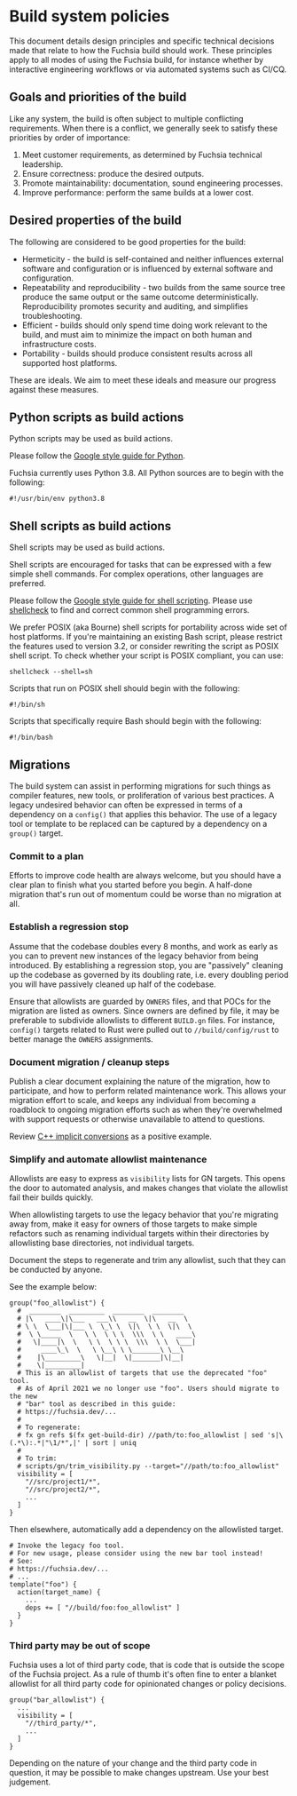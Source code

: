 # Build system policies

This document details design principles and specific technical decisions made
that relate to how the Fuchsia build should work.
These principles apply to all modes of using the Fuchsia build, for instance
whether by interactive engineering workflows or via automated systems such as
CI/CQ.

## Goals and priorities of the build

Like any system, the build is often subject to multiple conflicting
requirements. When there is a conflict, we generally seek to satisfy these
priorities by order of importance:

1. Meet customer requirements, as determined by Fuchsia technical leadership.
2. Ensure correctness: produce the desired outputs.
3. Promote maintainability: documentation, sound engineering processes.
4. Improve performance: perform the same builds at a lower cost.

## Desired properties of the build

The following are considered to be good properties for the build:

* Hermeticity - the build is self-contained and neither influences external
  software and configuration or is influenced by external software and
  configuration.
* Repeatability and reproducibility - two builds from the same source tree
  produce the same output or the same outcome deterministically.
  Reproducibility promotes security and auditing, and simplifies
  troubleshooting.
* Efficient - builds should only spend time doing work relevant to the build,
  and must aim to minimize the impact on both human and infrastructure costs.
* Portability - builds should produce consistent results across all supported
  host platforms.

These are ideals.
We aim to meet these ideals and measure our progress against these measures.

## Python scripts as build actions

Python scripts may be used as build actions.

Please follow the [Google style guide for Python][python-style].

Fuchsia currently uses Python 3.8. All Python sources are to begin with the
following:

```shell
#!/usr/bin/env python3.8
```

## Shell scripts as build actions

Shell scripts may be used as build actions.

Shell scripts are encouraged for tasks that can be expressed with a few simple
shell commands. For complex operations, other languages are preferred.

Please follow the [Google style guide for shell scripting][bash-style].
Please use [shellcheck] to find and correct common shell programming errors.

We prefer POSIX (aka Bourne) shell scripts for portability across wide set of
host platforms.
If you're maintaining an existing Bash script, please restrict the features
used to version 3.2, or consider rewriting the script as POSIX shell script.
To check whether your script is POSIX compliant, you can use:

```posix-terminal
shellcheck --shell=sh
```

Scripts that run on POSIX shell should begin with the following:

```shell
#!/bin/sh
```

Scripts that specifically require Bash should begin with the following:

```shell
#!/bin/bash
```

## Migrations

The build system can assist in performing migrations for such things as
compiler features, new tools, or proliferation of various best practices.
A legacy undesired behavior can often be expressed in terms of a dependency
on a `config()` that applies this behavior. The use of a legacy tool or
template to be replaced can be captured by a dependency on a `group()`
target.

### Commit to a plan

Efforts to improve code health are always welcome, but you should have a clear
plan to finish what you started before you begin. A half-done migration that's
run out of momentum could be worse than no migration at all.

### Establish a regression stop

Assume that the codebase doubles every 8 months, and work as early as you can
to prevent new instances of the legacy behavior from being introduced. By
establishing a regression stop, you are "passively" cleaning up the codebase as
governed by its doubling rate, i.e. every doubling period you will have
passively cleaned up half of the codebase.

Ensure that allowlists are guarded by `OWNERS` files, and that POCs for the
migration are listed as owners. Since owners are defined by file, it may be
preferable to subdivide allowlists to different `BUILD.gn` files. For instance,
`config()` targets related to Rust were pulled out to `//build/config/rust` to
better manage the `OWNERS` assignments.

### Document migration / cleanup steps

Publish a clear document explaining the nature of the migration, how to
participate, and how to perform related maintenance work. This allows your
migration effort to scale, and keeps any individual from becoming a roadblock to
ongoing migration efforts such as when they're overwhelmed with support requests
or otherwise unavailable to attend to questions.

Review [C++ implicit conversions][wconversion-project] as a positive example.

### Simplify and automate allowlist maintenance

Allowlists are easy to express as `visibility` lists for GN targets. This opens
the door to automated analysis, and makes changes that violate the allowlist
fail their builds quickly.

When allowlisting targets to use the legacy behavior that you're migrating away
from, make it easy for owners of those targets to make simple refactors such as
renaming individual targets within their directories by allowlisting base
directories, not individual targets.

Document the steps to regenerate and trim any allowlist, such that they can be
conducted by anyone.

See the example below:

```gn
group("foo_allowlist") {
  #  ________  _________  ________  ________
  # |\   ____\|\___   ___\\   __  \|\   __  \
  # \ \  \___|\|___ \  \_\ \  \|\  \ \  \|\  \
  #  \ \_____  \   \ \  \ \ \  \\\  \ \   ____\
  #   \|____|\  \   \ \  \ \ \  \\\  \ \  \___|
  #     ____\_\  \   \ \__\ \ \_______\ \__\
  #    |\_________\   \|__|  \|_______|\|__|
  #    \|_________|
  # This is an allowlist of targets that use the deprecated "foo" tool.
  # As of April 2021 we no longer use "foo". Users should migrate to the new
  # "bar" tool as described in this guide:
  # https://fuchsia.dev/...
  #
  # To regenerate:
  # fx gn refs $(fx get-build-dir) //path/to:foo_allowlist | sed 's|\(.*\):.*|"\1/*",|' | sort | uniq
  #
  # To trim:
  # scripts/gn/trim_visibility.py --target="//path/to:foo_allowlist"
  visibility = [
    "//src/project1/*",
    "//src/project2/*",
    ...
  ]
}
```

Then elsewhere, automatically add a dependency on the allowlisted target.

```gn
# Invoke the legacy foo tool.
# For new usage, please consider using the new bar tool instead!
# See:
# https://fuchsia.dev/...
# ...
template("foo") {
  action(target_name) {
    ...
    deps += [ "//build/foo:foo_allowlist" ]
  }
}
```

### Third party may be out of scope

Fuchsia uses a lot of third party code, that is code that is outside the scope
of the Fuchsia project. As a rule of thumb it's often fine to enter a blanket
allowlist for all third party code for opinionated changes or policy decisions.

```gn
group("bar_allowlist") {
  ...
  visibility = [
    "//third_party/*",
    ...
  ]
}
```

Depending on the nature of your change and the third party code in question,
it may be possible to make changes upstream. Use your best judgement.

[bash-style]: https://google.github.io/styleguide/shellguide.html
[python-style]: https://google.github.io/styleguide/pyguide.html
[shellcheck]: https://www.shellcheck.net/
[wconversion-project]: contribute/open_projects/cpp/wconversion.md
